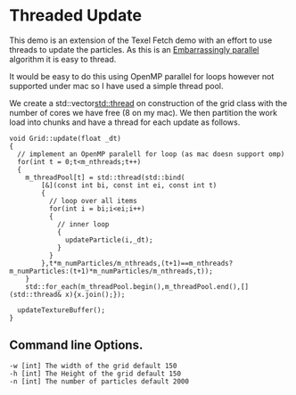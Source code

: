 # Threaded Update

This demo is an extension of the Texel Fetch demo with an effort to use threads to update the particles. As this is an [Embarrassingly parallel](https://en.wikipedia.org/wiki/Embarrassingly_parallel) algorithm it is easy to thread.

It would be easy to do this using OpenMP parallel for loops however not supported under mac so I have used a simple thread pool. 

We create a std::vector<std::thread> on construction of the grid class with the number of cores we have free (8 on my mac). We then partition the work load into chunks and have a thread for each update as follows.

```
void Grid::update(float _dt)
{
  // implement an OpenMP paralell for loop (as mac doesn support omp)
  for(int t = 0;t<m_nthreads;t++)
  {
    m_threadPool[t] = std::thread(std::bind(
        [&](const int bi, const int ei, const int t)
        {
          // loop over all items
          for(int i = bi;i<ei;i++)
          {
            // inner loop
            {
              updateParticle(i,_dt);
            }
          }
        },t*m_numParticles/m_nthreads,(t+1)==m_nthreads?m_numParticles:(t+1)*m_numParticles/m_nthreads,t));
    }
    std::for_each(m_threadPool.begin(),m_threadPool.end(),[](std::thread& x){x.join();});

  updateTextureBuffer();
}

```


## Command line Options.

```
-w [int] The width of the grid default 150
-h [int] The Height of the grid default 150
-n [int] The number of particles default 2000
```